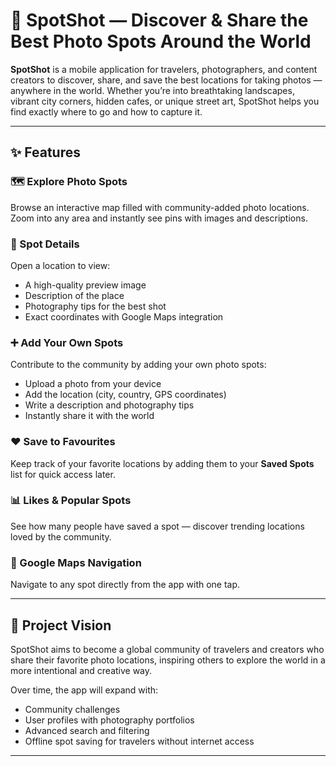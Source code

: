 # 📸 SpotShot — Discover & Share the Best Photo Spots Around the World

**SpotShot** is a mobile application for travelers, photographers, and content creators to discover, share, and save the best locations for taking photos — anywhere in the world. Whether you’re into breathtaking landscapes, vibrant city corners, hidden cafes, or unique street art, SpotShot helps you find exactly where to go and how to capture it.

---

## ✨ Features

### 🗺 Explore Photo Spots

Browse an interactive map filled with community-added photo locations. Zoom into any area and instantly see pins with images and descriptions.

### 📄 Spot Details

Open a location to view:

- A high-quality preview image
- Description of the place
- Photography tips for the best shot
- Exact coordinates with Google Maps integration

### ➕ Add Your Own Spots

Contribute to the community by adding your own photo spots:

- Upload a photo from your device
- Add the location (city, country, GPS coordinates)
- Write a description and photography tips
- Instantly share it with the world

### ❤️ Save to Favourites

Keep track of your favorite locations by adding them to your **Saved Spots** list for quick access later.

### 📊 Likes & Popular Spots

See how many people have saved a spot — discover trending locations loved by the community.

### 🚗 Google Maps Navigation

Navigate to any spot directly from the app with one tap.

---

## 🎯 Project Vision

SpotShot aims to become a global community of travelers and creators who share their favorite photo locations, inspiring others to explore the world in a more intentional and creative way.

Over time, the app will expand with:

- Community challenges
- User profiles with photography portfolios
- Advanced search and filtering
- Offline spot saving for travelers without internet access

---
